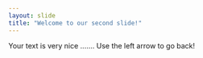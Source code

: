```yaml
---
layout: slide
title: "Welcome to our second slide!"
---
```

Your text is very nice .......
Use the left arrow to go back!
